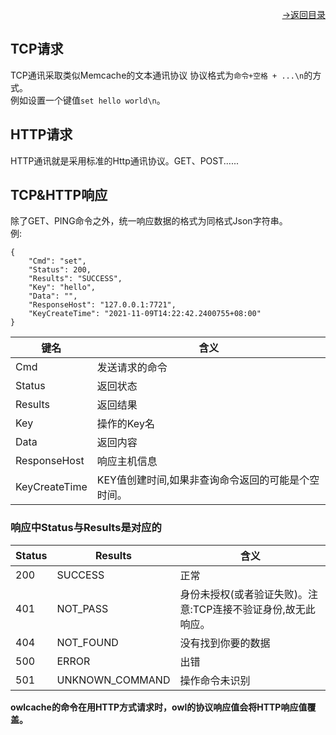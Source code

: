 [<p align="right">->返回目录</p>](0.directory.md)

## TCP请求
TCP通讯采取类似Memcache的文本通讯协议 协议格式为`命令+空格 + ...\n`的方式。  
例如设置一个键值`set hello world\n`。  


## HTTP请求
HTTP通讯就是采用标准的Http通讯协议。GET、POST......


## TCP&HTTP响应
除了GET、PING命令之外，统一响应数据的格式为同格式Json字符串。  
例:  
```shell
{
    "Cmd": "set",
    "Status": 200,
    "Results": "SUCCESS",
    "Key": "hello",
    "Data": "",
    "ResponseHost": "127.0.0.1:7721",
    "KeyCreateTime": "2021-11-09T14:22:42.2400755+08:00"
} 
```

|   键名 |   含义  |
| --- | --- |
|   Cmd  |   发送请求的命令  |
|   Status  |   返回状态  |
|   Results  |  返回结果   |
|   Key  |  操作的Key名   |
|   Data  |   返回内容  |
|   ResponseHost  |   响应主机信息  |
|   KeyCreateTime  |   KEY值创建时间,如果非查询命令返回的可能是个空时间。  |

### 响应中Status与Results是对应的  

|   Status  |   Results   |  含义   |
| --- | --- | --- |
|  200    |  SUCCESS   |   正常  |
|  401    |  NOT_PASS   |   身份未授权(或者验证失败)。注意:TCP连接不验证身份,故无此响应。  |
|  404    |  NOT_FOUND   |   没有找到你要的数据   |
|  500    |  ERROR    |   出错  |
|  501    |  UNKNOWN_COMMAND    |   操作命令未识别  |  

**owlcache的<get>命令在用HTTP方式请求时，owl的协议响应值会将HTTP响应值覆盖。**